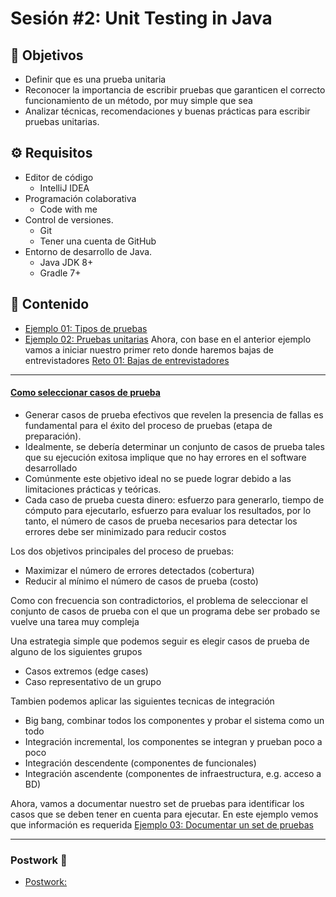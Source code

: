 # Sesión #2: Unit Testing in Java

## :dart: Objetivos

- Definir que es una prueba unitaria
- Reconocer la importancia de escribir pruebas que garanticen el correcto funcionamiento de un método, por muy simple
  que sea
- Analizar técnicas, recomendaciones y buenas prácticas para escribir pruebas unitarias.

## ⚙ Requisitos

- Editor de código
  - IntelliJ IDEA
- Programación colaborativa
  - Code with me
- Control de versiones.
  - Git
  - Tener una cuenta de GitHub
- Entorno de desarrollo de Java.
  - Java JDK 8+
  - Gradle 7+

## 📂 Contenido

- [Ejemplo 01: Tipos de pruebas](./Ejemplo-01)
- [Ejemplo 02: Pruebas unitarias](./Ejemplo-02)
Ahora, con base en el anterior ejemplo vamos a iniciar nuestro primer reto donde haremos bajas de entrevistadores [Reto 01: Bajas de entrevistadores](./Reto-01)



---

#### <ins>Como seleccionar casos de prueba</ins>

- Generar casos de prueba efectivos que revelen la presencia de fallas es fundamental para el éxito del proceso de pruebas (etapa de preparación).
- Idealmente, se debería determinar un conjunto de casos de prueba tales que su ejecución exitosa implique que no hay errores en el software desarrollado
- Comúnmente este objetivo ideal no se puede lograr debido a las limitaciones prácticas y teóricas.
- Cada caso de prueba cuesta dinero: esfuerzo para generarlo, tiempo de cómputo para ejecutarlo, esfuerzo para evaluar los resultados, por lo tanto, el número de casos de prueba necesarios para detectar los errores debe ser minimizado para reducir costos

Los dos objetivos principales del proceso de pruebas:
- Maximizar el número de errores detectados (cobertura)
- Reducir al mínimo el número de casos de prueba (costo)

Como con frecuencia son contradictorios, el problema de seleccionar el conjunto de casos de prueba con el que un programa debe ser probado se vuelve una tarea muy compleja

Una estrategia simple que podemos seguir es elegir casos de prueba de alguno de los siguientes grupos

- Casos extremos (edge cases)
- Caso representativo de un grupo

Tambien podemos aplicar las siguientes tecnicas de integración

- Big bang, combinar todos los componentes y probar el sistema como un todo
- Integración incremental, los componentes se integran y prueban poco a poco
- Integración descendente (componentes de funcionales)
- Integración ascendente (componentes de infraestructura, e.g. acceso a BD)


Ahora, vamos a documentar nuestro set de pruebas para identificar los casos que se deben tener en cuenta para ejecutar. En este ejemplo vemos que información es requerida [Ejemplo 03: Documentar un set de pruebas](./Ejemplo-03)

---

### Postwork :memo:

- [Postwork:](./Postwork/README.md)




